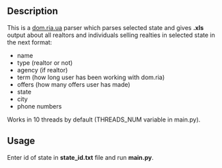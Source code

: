 ## Description
This is a [dom.ria.ua](https://dom.ria.com/) parser which parses selected state and gives **.xls** output about all realtors and individuals selling realties in selected state in the next format:
* name
* type (realtor or not)
* agency (if realtor)
* term (how long user has been working with dom.ria)
* offers (how many offers user has made)
* state
* city
* phone numbers

Works in 10 threads by default (THREADS_NUM variable in main.py).

## Usage
Enter id of state in **state_id.txt** file and run **main.py**.
